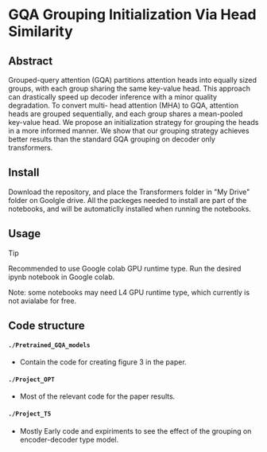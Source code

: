 # GQA Grouping Initialization Via Head Similarity

## Abstract
Grouped-query attention (GQA) partitions attention heads into equally sized groups,
with each group sharing the same key-value head. This approach can drastically
speed up decoder inference with a minor quality degradation. To convert multi-
head attention (MHA) to GQA, attention heads are grouped sequentially, and each
group shares a mean-pooled key-value head. We propose an initialization strategy
for grouping the heads in a more informed manner. We show that our grouping
strategy achieves better results than the standard GQA grouping on decoder only
transformers.

## Install
Download the repository, and place the Transformers folder in "My Drive" folder on Goolgle drive.
All the packeges needed to install are part of the notebooks, and will be automaticlly installed when running the notebooks.

## Usage
> [!TIP]
> Recommended to use Google colab GPU runtime type.
Run the desired ipynb notebook in Google colab.

Note: some notebooks may need L4 GPU runtime type, which currently is not avialabe for free.

## Code structure
#### `./Pretrained_GQA_models`
   * Contain the code for creating figure 3 in the paper.
#### `./Project_OPT`
   * Most of the relevant code for the paper results.
#### `./Project_T5` 
   * Mostly Early code and expiriments to see the effect of the grouping on encoder-decoder type model.
